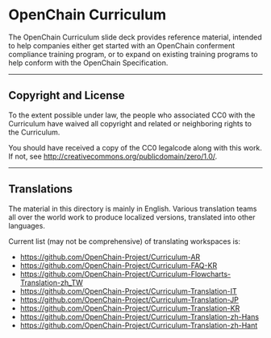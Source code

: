 
# OpenChain Curriculum 


The OpenChain Curriculum slide deck provides reference material,
intended to help companies either get started with an OpenChain
conferment compliance training program, or to expand on existing
training programs to help conform with the OpenChain Specification.


---
## Copyright and License

To the extent possible under law,
the people who associated CC0 with the Curriculum
have waived all copyright and related or neighboring rights
to the Curriculum.

You should have received a copy of the CC0 legalcode along with this work.
If not, see <http://creativecommons.org/publicdomain/zero/1.0/>.

---
## Translations

The material in this directory is mainly in English.
Various translation teams all over the world work
to produce localized versions, translated into other languages.

Current list (may not be comprehensive) of translating workspaces is:

- https://github.com/OpenChain-Project/Curriculum-AR
- https://github.com/OpenChain-Project/Curriculum-FAQ-KR
- https://github.com/OpenChain-Project/Curriculum-Flowcharts-Translation-zh_TW
- https://github.com/OpenChain-Project/Curriculum-Translation-IT
- https://github.com/OpenChain-Project/Curriculum-Translation-JP
- https://github.com/OpenChain-Project/Curriculum-Translation-KR
- https://github.com/OpenChain-Project/Curriculum-Translation-zh-Hans
- https://github.com/OpenChain-Project/Curriculum-Translation-zh-Hant

